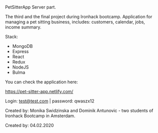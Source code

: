 PetSitterApp
Server part.

The third and the final project during Ironhack bootcamp. 
Application for managing a pet sitting business, includes: customers, calendar, jobs, income summary.

Stack:

* MongoDB
* Express
* React
* Redux
* NodeJS
* Bulma 

You can check the application here: 

https://pet-sitter-app.netlify.com/

Login: test@test.com | password: qwaszx12

Created by: Monika Swidzinska and Dominik Antunovic - two students of Ironhack Bootcamp in Amsterdam.

Created by: 04.02.2020
